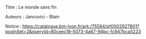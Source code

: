 Titre : Le monde sans fin

Auteurs : Jancovici - Blain

Notice : https://catalogue.bm-lyon.fr/ark:/75584/pf0002927801?posInSet=2&queryId=80ceec18-5073-4a67-94bc-fc947bca5223